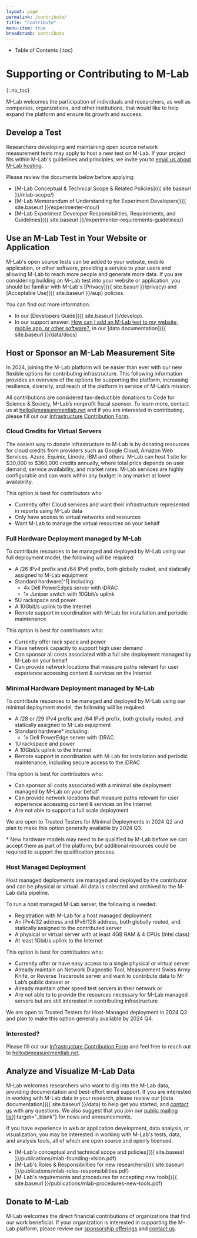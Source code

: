 ```yaml
---
layout: page
permalink: /contribute/
title: "Contribute"
menu-item: true
breadcrumb: contribute
---
```


* Table of Contents
{:toc}

# Supporting or Contributing to M-Lab
{:.no_toc}

M-Lab welcomes the participation of individuals and researchers, as well as companies, organizations, and other institutions, that would like to help expand the platform and ensure its growth and success.

## Develop a Test

Researchers developing and maintaining open source network measurement tests may apply to host a new test on M-Lab. If your project fits within M-Lab's guidelines and principles, we invite you to [email us about M-Lab hosting](mailto:suppport@measurementlab.net).

Please review the documents below before applying:

* [M-Lab Conceptual & Technical Scope & Related Policies]({{ site.baseurl }}/mlab-scope/)
* [M-Lab Memorandum of Understanding for Experiment Developers]({{ site.baseurl }}/experimenter-mou/)
* [M-Lab Experiment Developer Responsibilities, Requirements, and Guidelines]({{ site.baseurl }}/experimenter-requirements-guidelines/)

## Use an M-Lab Test in Your Website or Application

M-Lab's open source tests can be added to your website, mobile application, or other software, providing a service to your users and allowing M-Lab to reach more people and generate more data. If you are considering building an M-Lab test into your website or application, you should be familiar with M-Lab's [Privacy]({{ site.basurl }}/privacy) and [Acceptable Use]({{ site.baseurl }}/aup) policies.

You can find out more information:

* In our [Developers Guide]({{ site.baseurl }}/develop).
* In our support answer: [How can I add an M-Lab test to my website, mobile app, or other software?](https://support.measurementlab.net/help/en-us/5-supporting-or-contributing-to-m-lab/24-how-can-i-add-an-m-lab-test-to-my-website-app-or-other-software), in our [data documentation]({{ site.baseurl }}/data/docs)

## Host or Sponsor an M-Lab Measurement Site

In 2024, joining the M-Lab platform will be easier than ever with our new flexible options for contributing infrastructure. This following information provides an overview of the options for supporting the platform, increasing resilience, diversity, and reach of the platform in service of M-Lab’s mission.

All contributions are considered tax-deductible donations to Code for Science & Society, M-Lab’s nonprofit fiscal sponsor. To learn more, contact us at [hello@measurementlab.net](mailto:hello@measurementlab.net) and if you are interested in contributing, please fill out our [Infrastructure Contribution Form](https://docs.google.com/forms/d/e/1FAIpQLSe1wXKfQ0VIt_hZFatCwCaoOeeDpRv3JZDM_eAmIaksMuwB4g/viewform?usp=sf_link).

### Cloud Credits for Virtual Servers

The easiest way to donate infrastructure to M-Lab is by donating resources for cloud credits from providers such as Google Cloud, Amazon Web Services, Azure, Equinix, Linode, IBM and others. M-Lab can host 1 site for $30,000 to $360,000 credits annually, where total price depends on user demand, service availability, and market rates. M-Lab services are highly configurable and can work within any budget in any market at lower availability.

This option is best for contributors who

* Currently offer Cloud services and want their infrastructure represented in reports using M-Lab data
* Only have access to virtual networks and resources
* Want M-Lab to manage the virtual resources on your behalf

### Full Hardware Deployment managed by M-Lab

To contribute resources to be managed and deployed by M-Lab using our full deployment model, the following will be required:

* A /26 IPv4 prefix and /64 IPv6 prefix, both globally routed, and statically assigned to M-Lab equipment
* Standard hardware[^1] including:
  * 4x Dell PowerEdges server with iDRAC
  * 1x Juniper switch with 10Gbit/s uplink
* 5U rackspace and power
* A 10Gbit/s uplink to the Internet
* Remote support in coordination with M-Lab for installation and periodic maintenance

This option is best for contributors who:

* Currently offer rack space and power
* Have network capacity to support high user demand
* Can sponsor all costs associated with a full site deployment managed by M-Lab on your behalf
* Can provide network locations that measure paths relevant for user experience accessing content & services on the Internet

### Minimal Hardware Deployment managed by M-Lab

To contribute resources to be managed and deployed by M-Lab using our minimal deployment model, the following will be required:

* A /28 or /29 IPv4 prefix and /64 IPv6 prefix, both globally routed, and statically assigned to M-Lab equipment
* Standard hardware* including:
  * 1x Dell PowerEdge server with iDRAC
* 1U rackspace and power
* A 10Gbit/s uplink to the Internet
* Remote support in coordination with M-Lab for installation and periodic maintenance, including secure access to the iDRAC

This option is best for contributors who:

* Can sponsor all costs associated with a minimal site deployment managed by M-Lab on your behalf
* Can provide network locations that measure paths relevant for user experience accessing content & services on the Internet
* Are not able to support a full scale deployment

We are open to Trusted Testers for Minimal Deployments in 2024 Q2 and plan to make this option generally available by 2024 Q3.

\* New hardware models may need to be qualified by M-Lab before we can accept them as part of the platform, but additional resources could be required to support the qualification process.

### Host Managed Deployment

Host managed deployments are managed and deployed by the contributor and can be physical or virtual. All data is collected and archived to the M-Lab data pipeline.

To run a host managed M-Lab server, the following is needed:

* Registration with M-Lab for a host managed deployment
* An IPv4/32 address and IPv6/128 address, both globally routed, and statically assigned to the contributed server
* A physical or virtual server with at least 4GB RAM & 4 CPUs (Intel class)
* At least 1Gbit/s uplink to the Internet

This option is best for contributors who:

* Currently offer or have easy access to a single physical or virtual server
* Already maintain an Network Diagnostic Tool, Measurement Swiss Army Knife, or Reverse Traceroute server and want to contribute data to M-Lab’s public dataset or
* Already maintain other speed test servers in their network or
* Are not able to to provide the resources necessary for M-Lab managed servers but are still interested in contributing infrastructure

We are open to Trusted Testers for Host-Managed deployment in 2024 Q3 and plan to make this option generally available by 2024 Q4.

### Interested?

Please fill out our [Infrastructure Contribution Form](https://docs.google.com/forms/d/e/1FAIpQLSe1wXKfQ0VIt_hZFatCwCaoOeeDpRv3JZDM_eAmIaksMuwB4g/viewform?usp=sf_link) and feel free to reach out to [hello@measurementlab.net](mailto:hello@measurementlab.net).

## Analyze and Visualize M-Lab Data

M-Lab welcomes researchers who want to dig into the M-Lab data, providing documentation and best-effort email support. If you are interested in working with M-Lab data in your research, please review our [data documentation]({{ site.baseurl }}/data) to help get you started, and [contact us](mailto:support@measurementlab.net) with any questions. We also suggest that you join our [public mailing list](https://groups.google.com/a/measurementlab.net/forum/?fromgroups#!forum/discuss){:target="_blank"} for news and announcements.

If you have experience in web or application development, data analysis, or visualization, you may be interested in working with M-Lab's tests, data, and analysis tools, all of which are open source and openly licensed.

* [M-Lab's conceptual and technical scope and policies]({{ site.baseurl }}/publications/mlab-founding-vision.pdf)
* [M-Lab's Roles &amp; Responsibilities for new researchers]({{ site.baseurl }}/publications/mlab-roles-responsibilities.pdf)
* [M-Lab's requirements and procedures for accepting new tools]({{ site.baseurl }}/publications/mlab-procedures-new-tools.pdf)

## Donate to M-Lab

M-Lab welcomes the direct financial contributions of organizations that find our work beneficial. If your organization is interested in supporting the M-Lab platform, please review our [sponsorship offerings](https://docs.google.com/document/d/1PaS7NGpdePb3fjPlAjPMiuws2GblKEFtlQS4Nevin2s/) and [contact us](mailto:hello@measurementlab.net).
